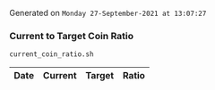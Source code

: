 Generated on `Monday 27-September-2021 at 13:07:27`

### Current to Target Coin Ratio
`current_coin_ratio.sh`

Date|Current|Target|Ratio
---|---|---|---

